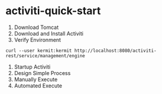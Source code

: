 # activiti-quick-start

1. Download Tomcat
1. Download and Install Activiti
1. Verify Environment
```
curl --user kermit:kermit http://localhost:8080/activiti-rest/service/management/engine
```
1. Startup Activiti
1. Design Simple Process
1. Manually Execute
1. Automated Execute

